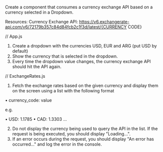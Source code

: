 Create a component that consumes a currency exchange API based on a currency selected in a Dropdown.

Resources:
Currency Exchange API:
https://v6.exchangerate-api.com/v6/72179b357c84d84fcb2c1f3d/latest/{CURRENCY CODE}

// App.js

1. Create a dropdown with the currencies USD, EUR and ARG (put USD by default)
2. Show the currency that is selected in the dropdown.
3. Every time the dropdown value changes, the currency exchange API should hit the API again.

// ExchangeRates.js

1. Fetch the exchange rates based on the given currency and display them on the screen using a list with the following format

• currency_code: value

e.g.

• USD: 1.1785
• CAD: 1.3303
...

2. Do not display the currency being used to query the API in the list.
   If the request is being executed, you should display "Loading...".
3. If an error occurs during the request, you should display "An error has occurred..." and log the error in the console.
